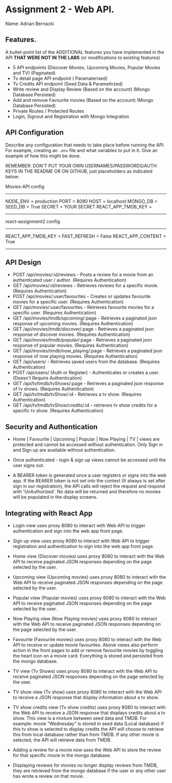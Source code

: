# Assignment 2 - Web API.

Name: Adrian Bernacki

## Features.

A bullet-point list of the ADDITIONAL features you have implemented in the API **THAT WERE NOT IN THE LABS** (or modifications to existing features)

+ 5 API endpoints (Discover Movies, Upcoming Movies, Popular Movies and TV) (Paginated)
+ Tv detail page API endpoint ( Paramaterised)
+ Tv Credits API endpoint (Seed Data & Parametirzed)
+ Write review and Display Review (Based on the account) (Mongo Database Persisted)
+ Add and remove Favourite movies (Based on the account) (Mongo Database Persisted)
+ Private Routes / Protected Routes
+ Login, Signout and Registration with Mongo Integration


## API Configuration

Describe any configuration that needs to take place before running the API. For example, creating an `.env` file and what variables to put in it. Give an example of how this might be done.

REMEMBER: DON'T PUT YOUR OWN USERNAMES/PASSWORDS/AUTH KEYS IN THE README OR ON GITHUB, just placeholders as indicated below:

Movies-API config
______________________
NODE_ENV = production
PORT = 8080
HOST = localhost
MONGO_DB =
SEED_DB = True
SECRET = YOUR SECRET
REACT_APP_TMDB_KEY =
______________________

react-assignment2 config
______________________
REACT_APP_TMDB_KEY =
FAST_REFRESH = False
REACT_APP_CONTENT = True
______________________

## API Design

+ POST /api/movies/:id/reviews - Posts a review for a movie from an authenticated user / author. (Requires Authentication)
+ GET /api/movies/:id/reviews - Retrieves reviews for a specific movie. (Requires Authentication)
+ POST /api/movies/:user/favourites - Creates or updates favourite movies for a specific user. (Requires Authentication)
+ GET /api/movies/:user/favourites - Retrieves favourite movies for a specific user. (Requires Authentication)
+ GET /api/movies/tmdb/upcoming/:page - Retrieves a paginated json response of upcoming movies. (Requires Authentication)
+ GET /api/movies/tmdb/discover/:page - Retrieves a paginated json response of discover movies. (Requires Authentication)
+ GET /api/movies/tmdb/popular/:page - Retrieves a paginated json response of popular movies. (Requires Authentication)
+ GET /api/movies/tmdb/now_playing/:page - Retrieves a paginated json response of now playing movies. (Requires Authentication)
+ GET /api/users/ - Retrieves saved users from the database. (Requires Authentication)
+ POST /api/users/ (Auth or Register) - Authenticates or creates a user. (Doesn't Require Authentication) 
+ GET /api/tv/tmdb/tvShows/:page - Retrieves a paginated json response of tv shows. (Requires Authentication)
+ GET /api/tv/tmdb/tvShow/:id - Retrieves a tv show. (Requires Authentication)
+ GET /api/tv/tmdb/tvShow/credits/:id - retrieves tv show credits for a specific tv show. (Requires Authentication)


## Security and Authentication

+ Home | Favourite | Upcoming | Popular | Now Playing | TV | views are protected and cannot be accessed without authentication. Only Sign in and Sign up are available without authentication.

+ Once authenticated - login & sign up views cannot be accessed until the user signs out.

+ A BEARER token is generated once a user registers or signs into the web app. If the BEARER token is not set into the context (It always is set after sign in our registration), the API calls will reject the request and respond with 'UnAuthorized'. No data will be returned and therefore no movies will be populated in the display screens. 


## Integrating with React App

+ Login view uses proxy 8080 to interact with Web API to trigger authentication and sign into the web app front page.

+ Sign up view uses proxy 8080 to interact with Web API to trigger registration and authentication to sign into the web app front page.

+ Home view (Discover movies) uses proxy 8080 to interact with the Web API to receive paginated JSON responses depending on the page selected by the user.

+ Upcoming view (Upcoming movies) uses proxy 8080 to interact with the Web API to receive paginated JSON responses depending on the page selected by the user.

+ Popular view (Popular movies) uses proxy 8080 to interact with the Web API to receive paginated JSON responses depending on the page selected by the user.

+ Now Playing view (Now Playing movies) uses proxy 8080 to interact with the Web API to receive paginated JSON responses depending on the page selected by the user.

+ Favourite (Favourite movies) uses proxy 8080 to interact with the Web API to receive or update movie favourites. Above views also perform action in the front pages to add or remove favourite movies by toggling the heart icon on a movie card. Everything is stored and persisted from the mongo database.

+ TV view (Tv Shows) uses proxy 8080 to interact with the Web API to receive paginated JSON responses depending on the page selected by the user.

+ TV show view (Tv show) uses proxy 8080 to interact with the Web API to receive a JSON response that display information about a tv show.

+ TV show credits view (Tv show credits) uses proxy 8080 to interact with the Web API to receive a JSON response that displays credits about a tv show. This view is a mixture between seed data and TMDB. For example: movie "Wednesday" is stored in seed data (Local database) if this tv show is selected to display credits the API will choose to retrieve this from local database rather than from TMDB. If any other movie is selected, the API will retrieve data from TMDB.

+ Adding a review for a movie now uses the Web API to store the review for that specific movie in the mongo database.

+ Displaying reviews for movies no longer display reviews from TMDB, they are retrieved from the mongo database if the user or any other user has wrote a review on that movie.
